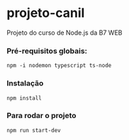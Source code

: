 # projeto-canil
Projeto do curso de Node.js da B7 WEB

### Pré-requisitos globais:
`npm -i nodemon typescript ts-node`

### Instalação
`npm install `

### Para rodar o projeto
`npm run start-dev`